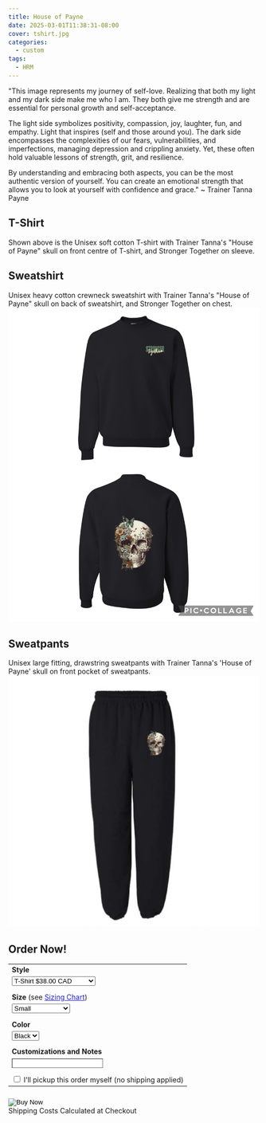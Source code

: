 ```yaml
---
title: House of Payne
date: 2025-03-01T11:38:31-08:00
cover: tshirt.jpg
categories:
  - custom
tags:
  - HRM
---
```

"This image represents my journey of self-love. Realizing that both my light and my dark side make me who I am. They both give me strength and are essential for personal growth and self-acceptance.

<!--more-->
The light side symbolizes positivity, compassion, joy, laughter, fun, and empathy. Light that inspires (self and those around you). The dark side encompasses the complexities of our fears, vulnerabilities, and imperfections, managing depression and crippling anxiety. Yet, these often hold valuable lessons of strength, grit, and resilience. 

By understanding and embracing both aspects, you can be the most authentic version of yourself. You can create an emotional strength that allows you to look at yourself with confidence and grace."
~ Trainer Tanna Payne

## T-Shirt 
Shown above is the Unisex soft cotton T-shirt with Trainer Tanna's "House of Payne" skull on front centre of T-shirt, and Stronger Together on sleeve.

## Sweatshirt
Unisex heavy cotton crewneck sweatshirt with Trainer Tanna's "House of Payne" skull on back of sweatshirt, and Stronger Together on chest.
![Unisex heavy cotton crewneck sweatshirt with Trainer Tanna's 'House of Payne' skull on back of sweatshirt, and Stronger Together on chest.](sweatshirt.jpg "Unisex heavy cotton crewneck sweatshirt with Trainer Tanna's 'House of Payne' skull on back of sweatshirt, and Stronger Together on chest.")

## Sweatpants
Unisex large fitting, drawstring sweatpants with Trainer Tanna's 'House of Payne' skull on front pocket of sweatpants.
![Unisex large fitting, drawstring sweatpants with Trainer Tanna's 'House of Payne' skull on front pocket of sweatpants.](pants.jpg "Unisex large fitting, drawstring sweatpants with Trainer Tanna's 'House of Payne' skull on front pocket of sweatpants.")



<h2 id="order_now"> Order Now!</h2>
<form action="https://www.paypal.com/cgi-bin/webscr" method="post" target="_top">
  <input type="hidden" name="cmd" value="_s-xclick" />
  <input type="hidden" id="hosted_button_id" name="hosted_button_id" value="2XDCXC48293TJ" />
  <table class="not-prose">
    <tr>
      <td>
        <input type="hidden" name="on0" value="Style"/>
        <strong>Style</strong>
      </td>
    </tr>
    <tr>
      <td>
        <select id="os0" name="os0" class="input input-bordered" style="appearance:auto; -webkit-appearance: auto" onChange="updateItemName()">
          <option value="T-Shirt">
            T-Shirt $38.00 CAD
          </option>
          <option value="Sweatshirt">
            Sweatshirt $59.00 CAD
          </option>
          <option value="Sweatpants">
            Sweatpants $54.00 CAD
          </option>
        </select>
      </td>
    </tr>
    <tr>
      <td style="padding-top:10px">
        <input type="hidden" name="on1" value="Size"/>
        <strong>Size</strong> (see <a target="_blank" style="color:#22c;" href="/sizing-chart/">Sizing Chart</a>)
      </td>
    </tr>
    <tr>
      <td>
        <select id="os1" name="os1" class="input input-bordered" style="appearance:auto; -webkit-appearance: auto" onChange="updateItemName()">
          <option value="XS">
            XS - T-shirt only
          </option>
          <option value="Small" selected>
            Small
          </option>
          <option value="Medium">
            Medium
          </option>
          <option value="Large">
            Large
          </option>
          <option value="XL">
            XL
          </option>
          <option value="2XL">
            2XL
          </option>
          <option value="3XL">
            3XL
          </option>
        </select>
      </td>
    </tr>
    <tr>
      <td style="padding-top:10px">
        <input type="hidden" name="on2" value="Color"/>
        <strong>Color</strong>
      </td>
    </tr>
    <tr>
      <td>
        <select id="os2" name="os2" class="input input-bordered" style="appearance:auto; -webkit-appearance: auto" onChange="updateItemName()">
          <option value="Black" selected>
            Black
          </option>
        </select>
      </td>
    </tr>
    <tr>
      <td style="padding-top:10px">
        <input type="hidden" name="on3" value="Customizations and Notes"/>
      <strong>Customizations and Notes</strong>
      </td>
    </tr>
    <tr>
      <td>
        <input type="text" name="os3" style="border-width:1px" maxLength="500" class="input input-bordered"/>
      </td>
    </tr>
    <tr>
      <td style="padding-top:10px">
        <input type="checkbox" name="local-pickup" onClick="toggleLocalPickup()"/> I'll pickup this order myself (no shipping applied)
        <input type="hidden" id="no_shipping" name="no_shipping" value=2 />
      </td>
    </tr>

  </table>
  <input type="hidden" id ="item_name" name="item_name" value="House of Payne">
  <input type="hidden" id ="os4" name="os4" value="House of Payne">
  <input type="hidden" name="currency_code" value="CAD" />
  <input style="margin-top:10px" type="image" src="https://www.paypalobjects.com/en_US/i/btn/btn_buynowCC_LG.gif" border="0" name="submit" title="PayPal - The safer, easier way to pay online!" alt="Buy Now" onClick="updateItemName()"/>
  <div>Shipping Costs Calculated at Checkout</div>
  <script>
    let designName = document.getElementById("title");
    let designNameField = document.getElementById("os4");
    designNameField.setAttribute('value',designName.innerText)
    function updateItemName() {
      let design = document.getElementById("title");
      let shirtStyle = document.getElementById("os0");
      let shirtSize = document.getElementById("os1");
      let shirtColor = document.getElementById("os2");
      let itemName = document.getElementById("item_name");
      console.log(
        design.innerText + " " + 
        shirtSize.options[shirtSize.selectedIndex].value + " " + 
        shirtColor.options[shirtColor.selectedIndex].value + " " + 
        shirtStyle.options[shirtStyle.selectedIndex].value
      )
      itemName.setAttribute('value', 
        design.innerText + " " + 
        shirtSize.options[shirtSize.selectedIndex].value + " " + 
        shirtColor.options[shirtColor.selectedIndex].value + " " + 
        shirtStyle.options[shirtStyle.selectedIndex].value
      )
    }
    function toggleLocalPickup() {
      const shippingButtonID="2XDCXC48293TJ"
      const freeShippingButtonID="ZWFF9QBX8ZAPE"
      let shippingState = document.getElementById("hosted_button_id");
      let shippingPrompt = document.getElementById("no_shipping");
      if (shippingState.value == shippingButtonID) {
        shippingState.setAttribute('value',freeShippingButtonID)
        shippingPrompt.setAttribute('value',1)
      } else {
        shippingState.setAttribute('value',shippingButtonID)
        shippingPrompt.setAttribute('value',2)
      }
      return true
    }
  </script>
